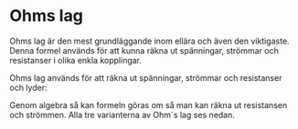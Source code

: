 # Ohms lag

Ohms lag är den mest grundläggande inom ellära och även den viktigaste. Denna formel
används för att kunna räkna ut spänningar, strömmar och resistanser i olika enkla
kopplingar.

Ohms lag används för att räkna ut spänningar,
strömmar och resistanser och lyder:

Genom algebra så kan formeln göras om så man kan
räkna ut resistansen och strömmen. Alla tre
varianterna av Ohm´s lag ses nedan.

